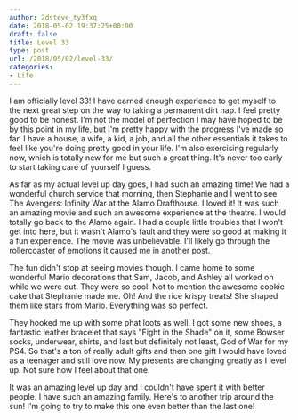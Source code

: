 ```yaml
---
author: 2dsteve_ty3fxq
date: 2018-05-02 19:37:25+00:00
draft: false
title: Level 33
type: post
url: /2018/05/02/level-33/
categories:
- Life
---
```


I am officially level 33! I have earned enough experience to get myself to the next great step on the way to taking a permanent dirt nap. I feel pretty good to be honest. I'm not the model of perfection I may have hoped to be by this point in my life, but I'm pretty happy with the progress I've made so far. I have a house, a wife, a kid, a job, and all the other essentials it takes to feel like you're doing pretty good in your life. I'm also exercising regularly now, which is totally new for me but such a great thing. It's never too early to start taking care of yourself I guess.

As far as my actual level up day goes, I had such an amazing time! We had a wonderful church service that morning, then Stephanie and I went to see The Avengers: Infinity War at the Alamo Drafthouse. I loved it! It was such an amazing movie and such an awesome experience at the theatre. I would totally go back to the Alamo again. I had a couple little troubles that I won't get into here, but it wasn't Alamo's fault and they were so good at making it a fun experience. The movie was unbelievable. I'll likely go through the rollercoaster of emotions it caused me in another post.

The fun didn't stop at seeing movies though. I came home to some wonderful Mario decorations that Sam, Jacob, and Ashley all worked on while we were out. They were so cool. Not to mention the awesome cookie cake that Stephanie made me. Oh! And the rice krispy treats! She shaped them like stars from Mario. Everything was so perfect.

They hooked me up with some phat loots as well. I got some new shoes, a fantastic leather bracelet that says "Fight in the Shade" on it, some Bowser socks, underwear, shirts, and last but definitely not least, God of War for my PS4. So that's a ton of really adult gifts and then one gift I would have loved as a teenager and still love now. My presents are changing greatly as I level up. Not sure how I feel about that one.

It was an amazing level up day and I couldn't have spent it with better people. I have such an amazing family. Here's to another trip around the sun! I'm going to try to make this one even better than the last one!
